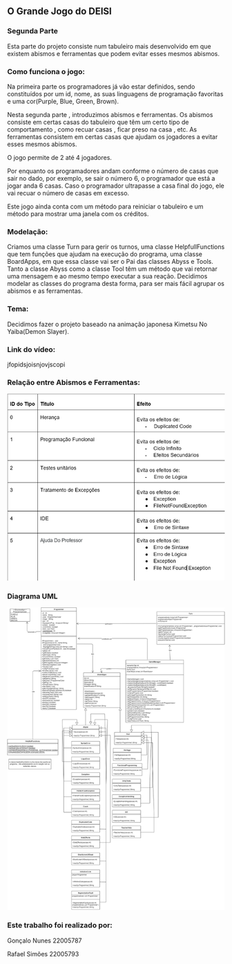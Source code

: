 ## O Grande Jogo do DEISI

### Segunda Parte

Esta parte do projeto consiste num tabuleiro mais desenvolvido em que existem abismos e ferramentas que podem evitar
esses mesmos abismos.

### Como funciona o jogo:
Na primeira parte os programadores já vão estar definidos, sendo constituídos por um id, nome, as suas
linguagens de programação favoritas e uma cor(Purple, Blue, Green, Brown).

Nesta segunda parte , introduzimos abismos e ferramentas. Os abismos consiste em certas casas do tabuleiro que têm um
certo tipo de comportamento , como recuar casas , ficar preso na casa , etc. As ferramentas consistem em certas casas
que ajudam os jogadores a evitar esses mesmos abismos.

O jogo permite de 2 até 4 jogadores.

Por enquanto os programadores andam conforme o número de casas que sair no dado, por exemplo, se sair o número 6,
o programador que está a jogar anda 6 casas. Caso o programador ultrapasse a casa final do jogo, ele vai
recuar o número de casas em excesso.

Este jogo ainda conta com um método para reiniciar o tabuleiro e um método para mostrar uma janela com os créditos.

### Modelação:
Criamos uma classe Turn para gerir os turnos, uma classe HelpfullFunctions que tem funções que ajudam na execução do programa, uma classe BoardApps, em que
essa classe vai ser o Pai das classes Abyss e Tools.
Tanto a classe Abyss como a classe Tool têm um método que vai retornar uma mensagem e ao mesmo tempo executar a sua reação.
Decidimos modelar as classes do programa desta forma, para ser mais fácil agrupar os abismos e as ferramentas.

### Tema:
Decidimos fazer o projeto baseado na animação japonesa Kimetsu No Yaiba(Demon Slayer).

### Link do vídeo:
jfopidsjoisnjovjscopi


### Relação entre Abismos e Ferramentas:

![](tabela.png?raw=true "Tabela")

### Diagrama UML

![](diagrama.png?raw=true "Diagrama UML")

### Este trabalho foi realizado por:

Gonçalo Nunes 22005787

Rafael Simões 22005793